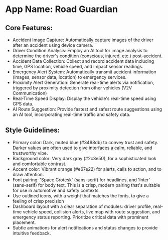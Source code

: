 # **App Name**: Road Guardian

## Core Features:

- Accident Image Capture: Automatically capture images of the driver after an accident using device camera.
- Driver Condition Analysis: Employ an AI tool for image analysis to determine the driver's condition (conscious, injured, etc.) post-accident.
- Accident Data Collection: Collect and record accident data including time, GPS location, vehicle speed, and impact sensor readings.
- Emergency Alert System: Automatically transmit accident information (images, sensor data, location) to emergency services.
- Proximity Alert Generation: Generate real-time alerts via notification, triggered by proximity detection from other vehicles (V2V Communication)
- Real-Time Speed Display: Display the vehicle's real-time speed using GPS data.
- AI Route Suggestion: Provide fastest and safest route suggestions using an AI tool, incorporating real-time traffic and safety data.

## Style Guidelines:

- Primary color: Dark, muted blue (#3498db) to convey trust and safety.  Darker values are often used to give interfaces a calm, reliable, and trustworthy vibe.
- Background color: Very dark gray (#2c3e50), for a sophisticated look and comfortable contrast.
- Accent color: Vibrant orange (#e67e22) for alerts, calls to action, and to draw attention.
- Font pairing: 'Space Grotesk' (sans-serif) for headlines, and 'Inter' (sans-serif) for body text. This is a crisp, modern pairing that's suitable for use in automotive and safety contexts.
- Use outlined icons, with a weight that matches the fonts, to give a feeling of crisp precision
- Dashboard layout with a clear separation of modules: driver profile, real-time vehicle speed, collision alerts, live map with route suggestion, and emergency status reporting. Prioritize critical data with prominent placement.
- Subtle animations for alert notifications and status changes to provide intuitive feedback.